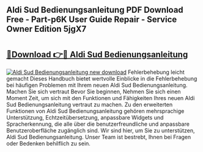 ## Aldi Sud Bedienungsanleitung PDF Download Free - Part-p6K User Guide Repair - Service Owner Edition 5jgX7

# <h2><a href="http://df1i3r.blite.top/?on=Aldi+Sud+Bedienungsanleitung">🔗Download 👉🔴 Aldi Sud Bedienungsanleitung</a></h2>

[![Aldi Sud Bedienungsanleitung new download](https://i.imgur.com/lujVjoI.png)](http://df1i3r.blite.top/?on=Aldi+Sud+Bedienungsanleitung)
Fehlerbehebung leicht gemacht Dieses Handbuch bietet wertvolle Einblicke in die Fehlerbehebung bei häufigen Problemen mit Ihrem neuen Aldi Sud Bedienungsanleitung. Machen Sie sich vertraut Bevor Sie beginnen, Nehmen Sie sich einen Moment Zeit, um sich mit den Funktionen und Fähigkeiten Ihres neuen Aldi Sud Bedienungsanleitung vertraut zu machen. Zu den erweiterten Funktionen von Aldi Sud Bedienungsanleitung gehören mehrsprachige Unterstützung, Echtzeitübersetzung, anpassbare Widgets und Spracherkennung, die alle über die benutzerfreundliche und anpassbare Benutzeroberfläche zugänglich sind. Wir sind hier, um Sie zu unterstützen, Aldi Sud Bedienungsanleitung. Unser Team ist bestrebt, Ihnen bei Fragen oder Bedenken behilflich zu sein.
